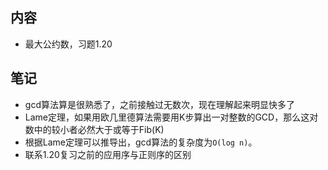 ## 内容

- 最大公约数，习题1.20

## 笔记
- gcd算法算是很熟悉了，之前接触过无数次，现在理解起来明显快多了
- Lame定理，如果用欧几里德算法需要用K步算出一对整数的GCD，那么这对数中的较小者必然大于或等于Fib(K)
- 根据Lame定理可以推导出，gcd算法的复杂度为`O(log n)`。
- 联系1.20复习之前的应用序与正则序的区别
